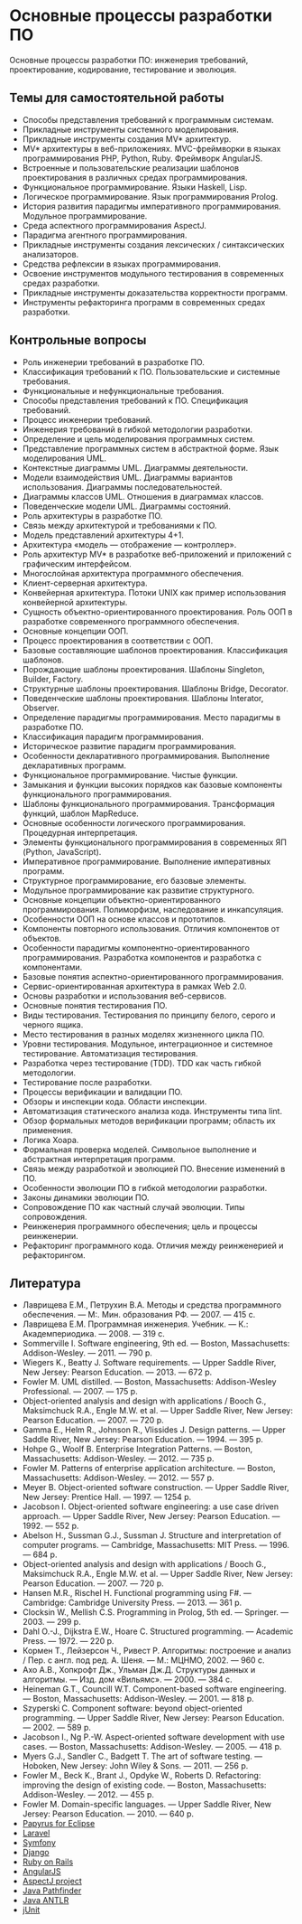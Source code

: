 # Основные процессы разработки ПО

Основные процессы разработки ПО: инженерия требований, проектирование,
кодирование, тестирование и эволюция.

<!--list-->

## Темы для самостоятельной работы

* Способы представления требований к программным системам.
* Прикладные инструменты системного моделирования.
* Прикладные инструменты создания MV* архитектур.
* MV* архитектуры в веб-приложениях. MVC-фреймворки в языках программирования
  PHP, Python, Ruby. Фреймворк AngularJS.
* Встроенные и пользовательские реализации шаблонов проектирования в различных
  средах программирования.
* Функциональное программирование. Языки Haskell, Lisp.
* Логическое программирование. Язык программирования Prolog.
* История развития парадигмы императивного программирования. Модульное программирование.
* Среда аспектного программирования AspectJ.
* Парадигма агентного программирования.
* Прикладные инструменты создания лексических / синтаксических анализаторов.
* Средства рефлексии в языках программирования.
* Освоение инструментов модульного тестирования в современных средах разработки.
* Прикладные инструменты доказательства корректности программ.
* Инструменты рефакторинга программ в современных средах разработки.

## Контрольные вопросы

* Роль инженерии требований в разработке ПО.
* Классификация требований к ПО. Пользовательские и системные требования.
* Функциональные и нефункциональные требования.
* Способы представления требований к ПО. Спецификация требований.
* Процесс инженерии требований.
* Инженерия требований в гибкой методологии разработки.
* Определение и цель моделирования программных систем.
* Представление программных систем в абстрактной форме. Язык моделирования UML.
* Контекстные диаграммы UML. Диаграммы деятельности.
* Модели взаимодействия UML. Диаграммы вариантов использования. Диаграммы последовательностей.
* Диаграммы классов UML. Отношения в диаграммах классов.
* Поведенческие модели UML. Диаграммы состояний.
* Роль архитектуры в разработке ПО.
* Связь между архитектурой и требованиями к ПО.
* Модель представлений архитектуры 4+1.
* Архитектура «модель — отображение — контроллер».
* Роль архитектур MV* в разработке веб-приложений и приложений с графическим интерфейсом.
* Многослойная архитектура программного обеспечения.
* Клиент-серверная архитектура.
* Конвейерная архитектура. Потоки UNIX как пример использования конвейерной архитектуры.
* Сущность объектно-ориентированного проектирования. Роль ООП в разработке
  современного программного обеспечения.
* Основные концепции ООП.
* Процесс проектирования в соответствии с ООП.
* Базовые составляющие шаблонов проектирования. Классификация шаблонов.
* Порождающие шаблоны проектирования. Шаблоны Singleton, Builder, Factory.
* Структурные шаблоны проектирования. Шаблоны Bridge, Decorator.
* Поведенческие шаблоны проектирования. Шаблоны Interator, Observer.
* Определение парадигмы программирования. Место парадигмы в разработке ПО.
* Классификация парадигм программирования.
* Историческое развитие парадигм программирования.
* Особенности декларативного программирования. Выполнение декларативных программ.
* Функциональное программирование. Чистые функции.
* Замыкания и функции высоких порядков как базовые компоненты функционального программирования.
* Шаблоны функционального программирования. Трансформация функций, шаблон MapReduce.
* Основные особенности логического программирования. Процедурная интерпретация.
* Элементы функционального программирования в современных ЯП (Python, JavaScript).
* Императивное программирование. Выполнение императивных программ.
* Структурное программирование, его базовые элементы.
* Модульное программирование как развитие структурного.
* Основные концепции объектно-ориентированного программирования. Полиморфизм,
  наследование и инкапсуляция.
* Особенности ООП на основе классов и прототипов.
* Компоненты повторного использования. Отличия компонентов от объектов.
* Особенности парадигмы компонентно-ориентированного программирования.
  Разработка компонентов и разработка с компонентами.
* Базовые понятия аспектно-ориентированного программирования.
* Сервис-ориентированная архитектура в рамках Web 2.0.
* Основы разработки и использования веб-сервисов.
* Основные понятия тестирования ПО.
* Виды тестирования. Тестирования по принципу белого, серого и черного ящика.
* Место тестирования в разных моделях жизненного цикла ПО.
* Уровни тестирования. Модульное, интеграционное и системное тестирование.
  Автоматизация тестирования.
* Разработка через тестирование (TDD). TDD как часть гибкой методологии.
* Тестирование после разработки.
* Процессы верификации и валидации ПО.
* Обзоры и инспекции кода. Области инспекции.
* Автоматизация статического анализа кода. Инструменты типа lint.
* Обзор формальных методов верификации программ; область их применения.
* Логика Хоара.
* Формальная проверка моделей. Символьное выполнение и абстрактная интерпретация
  программ.
* Связь между разработкой и эволюцией ПО. Внесение изменений в ПО.
* Особенности эволюции ПО в гибкой методологии разработки.
* Законы динамики эволюции ПО.
* Сопровождение ПО как частный случай эволюции. Типы сопровождения.
* Реинженерия программного обеспечения; цель и процессы реинженерии.
* Рефакторинг программного кода. Отличия между реинженерией и рефакторингом.

## Литература

* Лаврищева Е.М., Петрухин В.А. Методы и средства программного обеспечения. —
  М:. Мин. образования РФ. — 2007. — 415 с.
* Лаврищева Е.М. Программная инженерия. Учебник. — К.: Академпериодика. —
  2008. — 319 с.
* Sommerville I. Software engineering, 9th ed. — Boston, Massachusetts:
  Addison-Wesley. — 2011. — 790 p.
* Wiegers K., Beatty J. Software requirements. — Upper Saddle River, New Jersey:
  Pearson Education. — 2013. — 672 p.
* Fowler M. UML distilled. — Boston, Massachusetts: Addison-Wesley Professional.
  — 2007. — 175 p.
* Object-oriented analysis and design with applications / Booch G., Maksimchuck R.A.,
  Engle M.W. et al. — Upper Saddle River, New Jersey: Pearson Education. — 2007.
  — 720 p.
* Gamma E., Helm R., Johnson R., Vlissides J. Design patterns. — Upper Saddle River,
  New Jersey: Pearson Education. — 1994. — 395 p.
* Hohpe G., Woolf B. Enterprise Integration Patterns. — Boston, Massachusetts:
  Addison-Wesley. — 2012. — 735 p.
* Fowler M. Patterns of enterprise application architecture. — Boston, Massachusetts:
  Addison-Wesley. — 2012. — 557 p.
* Meyer B. Object-oriented software construction. — Upper Saddle River, New Jersey:
  Prentice Hall. — 1997. — 1254 p.
* Jacobson I. Object-oriented software engineering: a use case driven approach. —
  Upper Saddle River, New Jersey: Pearson Education. — 1992. — 552 p.
* Abelson H., Sussman G.J., Sussman J. Structure and interpretation of computer
  programs. — Cambridge, Massachusetts: MIT Press. — 1996. — 684 p.
* Object-oriented analysis and design with applications / Booch G., Maksimchuck
  R.A., Engle M.W. et al. — Upper Saddle River, New Jersey: Pearson Education.
  — 2007. — 720 p.
* Hansen M.R., Rischel H. Functional programming using F#. — Cambridge: Cambridge
  University Press. — 2013. — 361 p.
* Clocksin W., Mellish C.S. Programming in Prolog, 5th ed. — Springer. — 2003.
  — 299 p.
* Dahl O.-J., Dijkstra E.W., Hoare C. Structured programming. — Academic Press.
  — 1972. — 220 p.
* Кормен Т., Лейзерсон Ч., Ривест Р. Алгоритмы: построение и анализ / Пер. с англ.
  под ред. А. Шеня. — М.: МЦНМО, 2002. — 960 с.
* Ахо А.В., Хопкрофт Дж., Ульман Дж.Д. Структуры данных и алгоритмы. — Изд. дом
  «Вильямс». — 2000. — 384 с.
* Heineman G.T., Councill W.T. Component-based software engineering. — Boston,
  Massachusetts: Addison-Wesley. — 2001. — 818 p.
* Szyperski C. Component software: beyond object-oriented programming. — Upper
  Saddle River, New Jersey: Pearson Education. — 2002. — 589 p.
* Jacobson I., Ng P.-W. Aspect-oriented software development with use cases. —
  Boston, Massachusetts: Addison-Wesley. — 2005. — 418 p.
* Myers G.J., Sandler C., Badgett T. The art of software testing. — Hoboken,
  New Jersey: John Wiley & Sons. — 2011. — 256 p.
* Fowler M., Beck K., Brant J., Opdyke W., Roberts D. Refactoring: improving
  the design of existing code. — Boston, Massachusetts: Addison-Wesley. — 2012.
  — 455 p.
* Fowler M. Domain-specific languages. — Upper Saddle River, New Jersey: Pearson
  Education. — 2010. — 640 p.
* [Papyrus for Eclipse][papyrus]
* [Laravel][laravel]
* [Symfony][symfony]
* [Django][django]
* [Ruby on Rails][ror]
* [AngularJS][angular]
* [AspectJ project][aspectj]
* [Java Pathfinder][jpf]
* [Java ANTLR][antlr]
* [jUnit][junit]

[papyrus]: https://eclipse.org/papyrus/
[laravel]: https://laravel.com/
[symfony]: https://symfony.com/
[django]: https://www.djangoproject.com/
[ror]: http://rubyonrails.org/
[angular]: https://angular.io/
[aspectj]: https://eclipse.org/aspectj/
[jpf]: http://babelfish.arc.nasa.gov/trac/jpf
[antlr]: http://www.antlr.org/
[junit]: http://junit.org/
